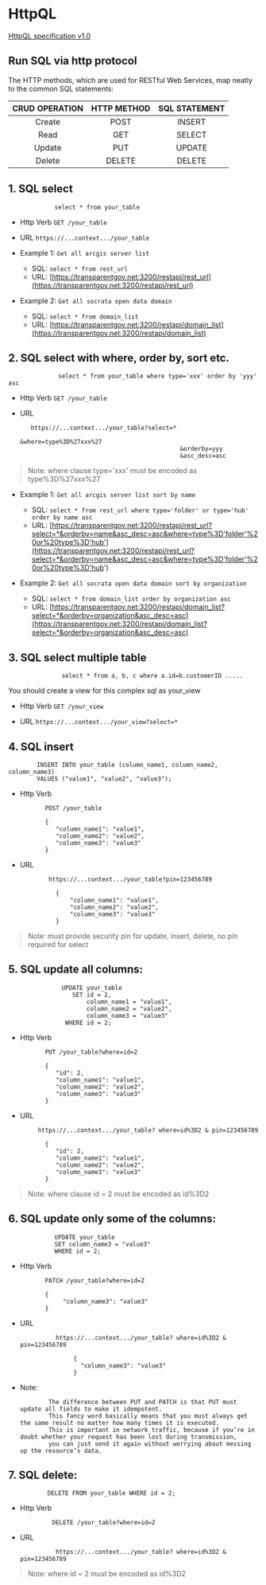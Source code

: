 # HttpQL



[ HttpQL specification v1.0 ](https://transparentgov.net/httpql/index.html)

## Run SQL via http protocol

The HTTP methods, which are used for RESTful Web Services, map neatly to the common SQL statements:
 
 
   | CRUD OPERATION	 |    HTTP METHOD	  | SQL STATEMENT    |
   |:----------------:|:----------------:|:----------------:|
   |  Create	       |    POST	        |   INSERT         |
   |  Read	          |    GET	        |   SELECT         |
   |  Update	       |    PUT      	  |   UPDATE         |
   |  Delete	       |    DELETE	     |   DELETE         |
     
     
     




## 1. SQL select
                 select * from your_table
                    
    
- Http Verb  `GET /your_table`


- URL `https://...context.../your_table`



- Example 1:  `Get all arcgis server list`
    - SQL:  `select * from rest_url` 
    - URL: [https://transparentgov.net:3200/restapi/rest_url](https://transparentgov.net:3200/restapi/rest_url)








- Example 2:  `Get all socrata open data domain`
    - SQL:  `select * from domain_list`
    - URL:  [https://transparentgov.net:3200/restapi/domain_list](https://transparentgov.net:3200/restapi/domain_list)
                                   
                    
                    



                    
## 2. SQL select with where, order by, sort etc.

                  select * from your_table where type='xxx' order by 'yyy' asc
          
- Http Verb `GET /your_table`   
          
- URL 
                     
         https://...context.../your_table?select=*
                                                   &where=type%3D%27xxx%27
                                                   &orderby=yyy
                                                   &asc_desc=asc

>  Note:  where clause type='xxx' must be encoded as type%3D%27xxx%27

- Example 1:  `Get all arcgis server list sort by name`
    - SQL:  `select * from rest_url where type='folder' or type='hub' order by name asc`
    - URL:  [https://transparentgov.net:3200/restapi/rest_url?select=*&orderby=name&asc_desc=asc&where=type%3D'folder'%20or%20type%3D'hub'](https://transparentgov.net:3200/restapi/rest_url?select=*&orderby=name&asc_desc=asc&where=type%3D'folder'%20or%20type%3D'hub')



- Example 2: `Get all socrata open data domain sort by organization`
    - SQL:  `select * from domain_list order by organization asc`
    - URL:  [https://transparentgov.net:3200/restapi/domain_list?select=*&orderby=organization&asc_desc=asc](https://transparentgov.net:3200/restapi/domain_list?select=*&orderby=organization&asc_desc=asc)
                     






## 3. SQL select multiple table 

                   select * from a, b, c where a.id=b.customerID .....
                    
You should create a view for this complex sql as your_view
    
- Http Verb  `GET /your_view` 
  
- URL `https://...context.../your_view?select=*`
        
        
        


## 4. SQL insert

            INSERT INTO your_table (column_name1, column_name2, column_name3) 
            VALUES ("value1", "value2", "value3");       
           
- Http Verb 

             POST /your_table

             {
                "column_name1": "value1",
                "column_name2": "value2",
                "column_name3": "value3"
             }
        
    
- URL  
              
              
              
              https://...context.../your_table?pin=123456789    
               
                {
                    "column_name1": "value1",
                    "column_name2": "value2",
                    "column_name3": "value3"
                }

> Note: must provide security pin for update, insert, delete, no pin required for select 
                
                
                
        
## 5. SQL update all columns: 

                   UPDATE your_table
                      SET id = 2, 
                          column_name1 = "value1", 
                          column_name2 = "value2", 
                          column_name3 = "value3"
                    WHERE id = 2;        
                    
                    
- Http Verb 
             
            
             PUT /your_table?where=id=2

             {
                "id": 2, 
                "column_name1": "value1",
                "column_name2": "value2",
                "column_name3": "value3"
             }
                    
                    
- URL    
    
           https://...context.../your_table? where=id%3D2 & pin=123456789 

             {
                "id": 2, 
                "column_name1": "value1",
                "column_name2": "value2",
                "column_name3": "value3"
             }


>Note: where clause  id = 2 must be encoded as id%3D2
        




## 6. SQL update only some of the columns:

                 UPDATE your_table
                 SET column_name3 = "value3"
                 WHERE id = 2;

- Http Verb 
            
             PATCH /your_table?where=id=2

             {
                  "column_name3": "value3"
             }
             

- URL   
      
              
              
                https://...context.../your_table? where=id%3D2 & pin=123456789 

                     {
                       "column_name3": "value3"
                     }

             
             
- Note: 
     
              The difference between PUT and PATCH is that PUT must update all fields to make it idempotent. 
              This fancy word basically means that you must always get the same result no matter how many times it is executed. 
              This is important in network traffic, because if you’re in doubt whether your request has been lost during transmission, 
              you can just send it again without worrying about messing up the resource’s data.           
              
              
              

## 7. SQL delete:


               DELETE FROM your_table WHERE id = 2;
               

- Http Verb 
             
               DELETE /your_table?where=id=2
               
               
- URL      
      
                
                https://...context.../your_table? where=id%3D2 & pin=123456789 

>Note: where id = 2 must be encoded as id%3D2
              

              
  
      